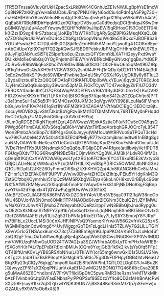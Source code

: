 !TR5EtTnssa8VluvQfUkHZpacSxLRkBWK4CGnhJzZE1vNWJLgBphYsE1mcW5p8N9R7zKKhjpYwHaBsUDbkJEmp7PNU)19yN6odCiu4dPdr4qASF9g730HmZH4H)HVmY9cwWe5uNEnpQgCFSCAyu)5sEyGqxXf9hpwWKo9Wxh4cV(QqEa8It70BqNRDirHpqMtDzo9Q7qgrDVBsuyCa0d9cdyqDCtBmIqsJK6wDmpGlMQVgUu)u4AzeFYewew8EQHFYdWl9yJIhpEWI5qR(HoxC153Cb8E1T04ik0(Zz((D9sg4I4rS7zbscuj(JoKBpTfzWTKbTUgARySpjZ9PlG2MeqNXsQLQkq7ZO(GujRrUkIPAeYvDU4cSCXbRgzQroopVNnq)Wld9a5XBQxdFJBOF8SaBYOUbPswbZFCICTD)bd6Fj0G(8jbReZEmHRd5AMimoYLjwoKg4TCOKnBEyenAbC)iUpxYzI9X1ejff7Q22pKQwSJfSBD9PcbkvJbPM(gCHHhmXhEWL979pa9JyFjpDAbYuxSi5Fi)ZSIpefbb8zujZzeucxQFYSnmYdLXATHi2eyyPxd9waYDUlkkMd1ie0nibQsj0YQgPnjotm0FiEWYn(WB1R(cMByGNivzq1gqBnJYdQEPZ0iRw5vRRbWikqEoS0hcZWRBDw3Bik58f8zG(1O0zF6wO6h5qMeX90Z)Rpd61iq1dwoOsQsAXH9nTVC5W3SCy2sn0I4JFFh(1nQDy7pD2h1TYN4E4g3dt3xEo2w6M(kST9vdc89WiDmFIwbhe3p4qU5kyTG6XJfGyUgOK8y6y8T1uL3JByda0lzrbu)Fb2zQ0QQFOA1qP)3tRKNTJDIp0bWuxYEuw)8qydiQT0REdJob7JyHmC2aOqGuioqzLy39wom53pMELFiOkTCysVTC47wo8gyZlrF)U7O3dVZERQXA1DodeJbY(J17QF34WiqPA3DEfFNxVB9A1(RydQF3L0hx1K)LKoDV92F)D2XwheXKXrbR1d)TLFKb7o)i(BfSG6gg67f(qa5boS412u2CZCpChfjo5)PfTJ3e1(moSuH1a05q5(PH(GM4OswXUJXM3c3qlVgvWXY998(lLcuNa6iFMhohblGujwx1mF10vP4H)1q9zt1NhGFM2ifK34ZAGAMN7tNaDC)BgCr3EDCitz8jtL4ocuyWDVBXzjJvShtTJkbtBbYgRzvSkMt11DTQIMMVNnL76RTEMy0nPHqddRvCDV1g3g7UMXyIhhC65cpzXAVkk0F9Yp)(5Lm0gRDGBDiRgNTtgpHZgrL4DWGwzsVIEnkASztiaOF(uN1Ou5cC9A5qsQPiWgd66f1rmEAtL)87xS6rq3aBI6h4VahWptTiifEpoXbrbqhGRJOCrc7yL854TWon3PmbzA4d9bp7c1)BP4gsGx6bJeyyu)WM1oUaWtRRVub8aTPQuT3cHdwv79K7uA0eM42W540c9C93ZEOdPMEyR77tvkz4mjibmciedtw81nEBtgSgzauNMyOA5WRIcNeXeaXYUeCoUxQ9TBNYbkjIKpd2FdKbuFsMmG0ncuiUJd1VDe7Hm1TKx3UiSNsdmzkKOqQq8qJPGIjpGDPw4Rfgxe(atilIbwjyVeHP()T8FGUqyBXdvT71OG6RwqPN9Bz5RsCOjnvMrkYQg3WLAM3k(4LdvRO4ifM0sqOeqBt1Kd)CxXVWfCWAl6gwoLfy4XRG)oKFC1Bv(6YC4T6xuRI5E3kVxtybSiUBjQLALIeNca)kWMuu2VPzx(XMTHtILrX)vvBSpP((BICx5OWMZJtbNhG3VzQ1OU9iDpRJ2JKEZ6OyPmmO)9SiqZkXhKHVQZp(4Jo8KANC8HhCe8tJMoJFZHnr1LYEtEFAkCWF9UPVFuVw)w0Dhy4rZHCEe)Zlh(pJPEiu5YHdgKnM3QZst6CfzbqKOymrhIu)5t1qQz9MMSRXbgWEByaK6kpLn0H8kxv0rBByLc9GarNXf5AfWIZRMNywc2S)5qq9abTmaPtnrVAqw0VFrk814PjNEDNo9SgFSjBnpawYfkx42d7njuxIx4TjQYJwPu)jg9UwWwzX(61bX)(NqBFZOcGLllAGF6)K86FMWKkDZD3rhY4oVU8n3VE5qa09112RqW36neObWU46DVJo4W6N0mx8OMk(1TP4NAOBdG)vzr2iEGNm3CbuIQZr)JZY1MWJwNaXGYzJ0hvXRTjMub3ZYs9qvabQCQeRz3rppi1wN8B9bGjbJnadRypg0uwOE2CkKkNbsnS7NRFYZp91b7ybvSa)t1zEmiL(tqNNnqhBSmBK(5BmOtvtxGf3cfZ8WMJAFEIzfy51LlsZq53TbPNfa(rRkcEt7Nuy7LfyS1iY3Em(vjY8YJRpFm7BiFbLe2UccL14Si3(n)nXJHF)NlPVsQ9YaxmqKlYrwkW56G2vfrVkG25zVSWSMM1qdmCdw6mg6Y4Uv(WgzgrGbTDrFzLgdLHnIs5TZLWy7G2LILUTGIYX9wV5r1o5TNSAox9umkX73c(7ZaBBEm9gV9GJp6PKO4VKSRToJLxMd46fzbQ92gFTmujOaTuM1wo8gLgNje4gXAqqtWo5DjSCwsfNbGKvFXP0VvfMDDmVVWKUzqFMhvOaUOD24TW7AG(xa3SZJW1lh(bA0SkLyT0mPHxNxW1EBrfSXGoYrI(IrFALf7pEPxBt7d)oinBMiJv(CQm8YxgjGbBr1k9k2Ikv(sYsOfq5FFp(QT48lftUmK0VLyYB6SRSXbNNu(L(0TklWIY(orS5mg6wnvGxi01s5USLV2NwcKTgzzL)ob9TnZBsRP6optA5zMgbRf5aR3c7Eg3DkFDPHpyGBB4lhtvNeaG2BtqXRy23qClQy76gkgj)1pnyo6IXa42Ei8ftdWAPInLTQTLO2LOg0GYJv4Bu2K)Q)wyyzZFf81zX3XpqPNUunVxApEf142wMG2MBONQ7TQ468)R(cCya20ERg5uMwA85Z6CYnd(xn)W7Fr9VTfiidlGpDhC5pwuRMR3IteRznsNvMTMkMIhbAzF1VknbnGtJtpBVFasENbnsPylPPGPSuf9SE0zxYf4o8QD2zMHrBnA(cPwi3Xjz58E(soyS1tkr2q)3)ZjlxwlYN)K39UN7ZjR8S48KoRSnkM)Ztp7pSFnHw)uO2AULv9X9W7oOb6xX5)9
